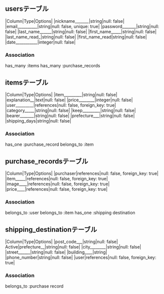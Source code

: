 ## usersテーブル

|Column|Type|Options|
|nickname_______|string|null: false|
|email__________|string|null: false, unique: true|
|password_______|string|null: false|
|last_name______|string|null: false|
|first_name_____|string|null: false|
|last_name_read_|string|null: false|
|first_name_read|string|null: false|
|date___________|integer|null: false|

### Association
has_many :items
has_many :purchase_records

## itemsテーブル

|Column|Type|Options|
|item_________|string|null: false|
|explanation__|text|null: false|
|price________|integer|null: false|
|user_________|references|null: false, foreign_key: true|
|category_____|string|null: false|
|keep_________|string|null: false|
|bearer_______|string|null: false|
|prefecture___|string|null: false|
|shipping_days|string|null: false|

### Association
has_one :purchase_record
belongs_to :item

## purchase_recordsテーブル

|Column|Type|Options|
|purchaser|references|null: false, foreign_key: true|
|item_____|references|null: false, foreign_key: true|
|image____|references|null: false, foreign_key: true|
|price____|references|null: false, foreign_key: true|

### Association
belongs_to :user
belongs_to :item
has_one :shipping destination


## shipping_destinationテーブル

|Column|Type|Options|
|post_code___|string|null: false|
Active|prefecture__|string|null: false|
|city________|string|null: false|
|street______|string|null: false|
|building____|string|
|phone_number|string|null: false|
|user|references|null: false, foreign_key: true|

### Association
belongs_to :purchase record
